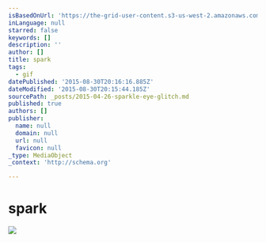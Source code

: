 ```yaml
---
isBasedOnUrl: 'https://the-grid-user-content.s3-us-west-2.amazonaws.com/8bf904d4-7a8f-4274-9301-eb76c398a28f.gif'
inLanguage: null
starred: false
keywords: []
description: ''
author: []
title: spark
tags:
  - gif
datePublished: '2015-08-30T20:16:16.885Z'
dateModified: '2015-08-30T20:15:44.185Z'
sourcePath: _posts/2015-04-26-sparkle-eye-glitch.md
published: true
authors: []
publisher:
  name: null
  domain: null
  url: null
  favicon: null
_type: MediaObject
_context: 'http://schema.org'

---
```

# spark
![](https://the-grid-user-content.s3-us-west-2.amazonaws.com/8bf904d4-7a8f-4274-9301-eb76c398a28f.gif)